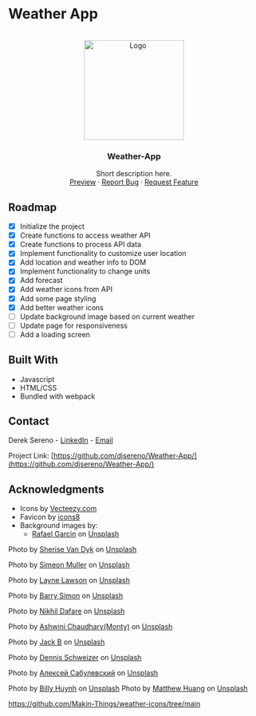 # Weather App

<div id="top"></div>

<!-- PROJECT LOGO -->
<br />
<div align="center">
  <a href="https://djsereno.github.io/Weather-App/">
    <img src="./images/screenshot.png" alt="Logo" height="200">
  </a>

<h3 align="center">Weather-App</h3>

  <p align="center">
    Short description here.
    <br />
    <a href="https://djsereno.github.io/Weather-App/">Preview</a>
    ·
    <a href="https://github.com/djsereno/Weather-App/issues">Report Bug</a>
    ·
    <a href="https://github.com/djsereno/Weather-App/issues">Request Feature</a>
  </p>
</div>

## Roadmap

- [x] Initialize the project
- [x] Create functions to access weather API
- [x] Create functions to process API data
- [x] Implement functionality to customize user location
- [x] Add location and weather info to DOM
- [x] Implement functionality to change units
- [x] Add forecast
- [x] Add weather icons from API
- [x] Add some page styling
- [x] Add better weather icons
- [ ] Update background image based on current weather
- [ ] Update page for responsiveness
- [ ] Add a loading screen

## Built With

- Javascript
- HTML/CSS
- Bundled with webpack

## Contact

Derek Sereno - [LinkedIn](https://www.linkedin.com/in/dereksereno/) - [Email](mailto:djsereno91@gmail.com)

Project Link: [https://github.com/djsereno/Weather-App/](https://github.com/djsereno/Weather-App/)

## Acknowledgments

- Icons by [Vecteezy.com](https://www.vecteezy.com/)
- Favicon by [icons8](https://icons8.com/)
- Background images by:
  - [Rafael Garcin](https://unsplash.com/@nimbus_vulpis) on [Unsplash](https://unsplash.com/)

Photo by <a href="https://unsplash.com/@iamsherise?utm_source=unsplash&utm_medium=referral&utm_content=creditCopyText">Sherise Van Dyk</a> on <a href="https://unsplash.com/s/photos/clouds-blue-sky?orientation=landscape&utm_source=unsplash&utm_medium=referral&utm_content=creditCopyText">Unsplash</a>

Photo by <a href="https://unsplash.com/@simeonmuller?utm_source=unsplash&utm_medium=referral&utm_content=creditCopyText">Simeon Muller</a> on <a href="https://unsplash.com/photos/Io9VYJorLuc?utm_source=unsplash&utm_medium=referral&utm_content=creditCopyText">Unsplash</a>

Photo by <a href="https://unsplash.com/@laynelawson?utm_source=unsplash&utm_medium=referral&utm_content=creditCopyText">Layne Lawson</a> on <a href="https://unsplash.com/photos/2uOcrLACf_4?utm_source=unsplash&utm_medium=referral&utm_content=creditCopyText">Unsplash</a>

Photo by <a href="https://unsplash.com/es/@bsimon?utm_source=unsplash&utm_medium=referral&utm_content=creditCopyText">Barry Simon</a> on <a href="https://unsplash.com/photos/4C6Rp23RjnE?utm_source=unsplash&utm_medium=referral&utm_content=creditCopyText">Unsplash</a>

Photo by <a href="https://unsplash.com/@designingsucks?utm_source=unsplash&utm_medium=referral&utm_content=creditCopyText">Nikhil Dafare</a> on <a href="https://unsplash.com/photos/4F1pwplJ18w?utm_source=unsplash&utm_medium=referral&utm_content=creditCopyText">Unsplash</a>

Photo by <a href="https://unsplash.com/@suicide_chewbacca?utm_source=unsplash&utm_medium=referral&utm_content=creditCopyText">Ashwini Chaudhary(Monty)</a> on <a href="https://unsplash.com/photos/czPD6s3JQmk?utm_source=unsplash&utm_medium=referral&utm_content=creditCopyText">Unsplash</a>

Photo by <a href="https://unsplash.com/@nervum?utm_source=unsplash&utm_medium=referral&utm_content=creditCopyText">Jack B</a> on <a href="https://unsplash.com/photos/cYmwquhcp48?utm_source=unsplash&utm_medium=referral&utm_content=creditCopyText">Unsplash</a>

Photo by <a href="https://unsplash.com/@dennis_jar?utm_source=unsplash&utm_medium=referral&utm_content=creditCopyText">Dennis Schweizer</a> on <a href="https://unsplash.com/photos/18nR85wWyLY?utm_source=unsplash&utm_medium=referral&utm_content=creditCopyText">Unsplash</a>

Photo by <a href="https://unsplash.com/@dweller_sgra?utm_source=unsplash&utm_medium=referral&utm_content=creditCopyText">Алексей Сабулевский</a> on <a href="https://unsplash.com/photos/tl8GM4dWXnM?utm_source=unsplash&utm_medium=referral&utm_content=creditCopyText">Unsplash</a>

Photo by <a href="https://unsplash.com/@billy_huy?utm_source=unsplash&utm_medium=referral&utm_content=creditCopyText">Billy Huynh</a> on <a href="https://unsplash.com/photos/cycMgDyN5ko?utm_source=unsplash&utm_medium=referral&utm_content=creditCopyText">Unsplash</a>
Photo by <a href="https://unsplash.com/fr/@matthewtwhuang?utm_source=unsplash&utm_medium=referral&utm_content=creditCopyText">Matthew Huang</a> on <a href="https://unsplash.com/photos/2j2k6q8JcOw?utm_source=unsplash&utm_medium=referral&utm_content=creditCopyText">Unsplash</a>

https://github.com/Makin-Things/weather-icons/tree/main
